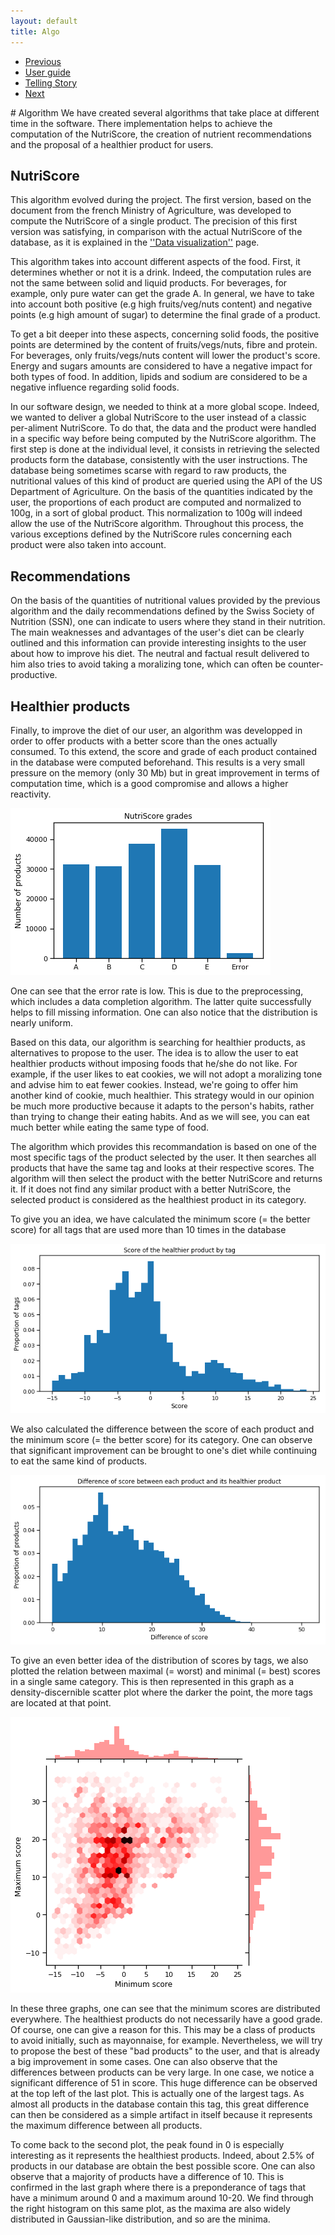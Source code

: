 ```yaml
---
layout: default
title: Algo
---
```

<nav aria-label="Page navigation example">
  <ul class="pagination justify-content-end">
    <li class="page-item disabled">
      <a class="page-link" href="#" tabindex="-1">Previous</a>
    </li>
    <li class="page-item"><a class="page-link" href="#">User guide</a></li>
    <li class="page-item"><a class="page-link" href="./case_study.htlm">Telling Story</a></li>
    <li class="page-item">
      <a class="page-link" href="./case_study.htlm">Next</a>
    </li>
  </ul>
</nav>
# Algorithm
We have created several algorithms that take place at different time in the software. There implementation helps to achieve the computation of the NutriScore, the creation of nutrient recommendations and the proposal of a healthier product for users.

## NutriScore
This algorithm evolved during the project. The first version, based on the document from the french Ministry of Agriculture, was developed to compute the NutriScore of a single product. The precision of this first version was satisfying, in comparison with the actual NutriScore of the database, as it is explained in the <a href="./Milestone_2.html">''Data visualization''</a> page. 

This algorithm takes into account different aspects of the food. First, it determines whether or not it is a drink. Indeed, the computation rules are not the same between solid and liquid products. For beverages, for example, only pure water can get the grade A. In general, we have to take into account both positive (e.g high fruits/veg/nuts content) and negative points (e.g high amount of sugar) to determine the final grade of a product.

To get a bit deeper into these aspects, concerning solid foods, the positive points are determined by the content of fruits/vegs/nuts, fibre and protein. For beverages, only fruits/vegs/nuts content will lower the product's score. Energy and sugars amounts are considered to have a negative impact for both types of food. In addition, lipids and sodium are considered to be a negative influence regarding solid foods.

In our software design, we needed to think at a more global scope. Indeed, we wanted to deliver a global NutriScore to the user instead of a classic per-aliment NutriScore. To do that, the data and the product were handled in a specific way before being computed by the NutriScore algorithm. The first step is done at the individual level, it consists in retrieving the selected products form the database, consistently with the user instructions. The database being sometimes scarse with regard to raw products, the nutritional values of this kind of product are queried using the API of the US Department of Agriculture. On the basis of the quantities indicated by the user, the proportions of each product are computed and normalized to 100g, in a sort of global product. This normalization to 100g will indeed  allow the use of the NutriScore algorithm. Throughout this process, the various exceptions defined by the NutriScore rules concerning each product were also taken into account.

## Recommendations
On the basis of the quantities of nutritional values provided by the previous algorithm and the daily recommendations defined by the Swiss Society of Nutrition (SSN), one can indicate to users where they stand in their nutrition. The main weaknesses and advantages of the user's diet can be clearly outlined and this information can provide interesting insights to the user about how to improve his diet. The neutral and factual result delivered to him also tries to avoid taking a moralizing tone, which can often be counter-productive.

## Healthier products
Finally, to improve the diet of our user, an algorithm was developped in order to offer products with a better score than the ones actually consumed. To this extend, the score and grade of each product contained in the database were computed beforehand. This results is a very small pressure on the memory (only 30 Mb) but in great improvement in terms of computation time, which is a good compromise and allows a higher reactivity.

![png](./image/grade_proportion.png)

One can see that the error rate is low. This is due to the preprocessing, which includes a data completion algorithm. The latter quite successfully helps to fill missing information. One can also notice that the distribution is nearly uniform.

Based on this data, our algorithm is searching for healthier products, as alternatives to propose to the user. The idea is to allow the user to eat healthier products without imposing foods that he/she do not like. For example, if the user likes to eat cookies, we will not adopt a moralizing tone and advise him to eat fewer cookies. Instead, we're going to offer him another kind of cookie, much healthier. This strategy would in our opinion be much more productive because it adapts to the person's habits, rather than trying to change their eating habits. And as we will see, you can eat much better while eating the same type of food.

The algorithm which provides this recommandation is based on one of the most specific tags of the product selected by the user. It then searches all products that have the same tag and looks at their respective scores. The algorithm will then select the product with the better NutriScore and returns it. If it does not find any similar product with a better NutriScore, the selected product is considered as the healthiest product in its category. 

To give you an idea, we have calculated the minimum score (= the better score) for all tags that are used more than 10 times in the database

![png](./image/min_score.png)

We also calculated the difference between the score of each product and the minimum score (= the better score) for its category. One can observe that significant improvement can be brought to one's diet while continuing to eat the same kind of products.

![png](./image/diff_score.png)

To give an even better idea of the distribution of scores by tags, we also plotted the relation between maximal (= worst) and minimal (= best) scores in a single same category. This is then represented in this graph as a density-discernible scatter plot where the darker the point, the more tags are located at that point. 

![png](./image/max_min_score.png)

In these three graphs, one can see that the minimum scores are distributed everywhere. The healthiest products do not necessarily have a good grade. Of course, one can give a reason for this. This may be a class of products to avoid initially, such as mayonnaise, for example. Nevertheless, we will try to propose the best of these "bad products" to the user, and that is already a big improvement in some cases. One can also observe that the differences between products can be very large. In one case, we notice a significant difference of 51 in score. This huge difference can be observed at the top left of the last plot. This is actually one of the largest tags. As almost all products in the database contain this tag, this great difference can then be considered as a simple artifact in itself because it represents the maximum difference between all products.

To come back to the second plot, the peak found in 0 is especially interesting as it represents the healthiest products. Indeed, about 2.5% of products in our database are obtain the best possible score. One can also observe that a majority of products have a difference of 10. This is confirmed in the last graph where there is a preponderance of tags that have a minimum around 0 and a maximum around 10-20. We find through the right histogram on this same plot, as the maxima are also widely distributed in Gaussian-like distribution, and so are the minima.

